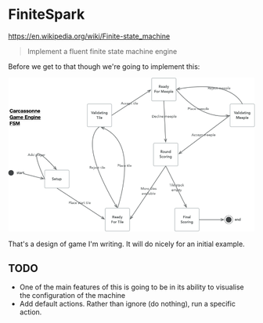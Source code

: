 # FiniteSpark

https://en.wikipedia.org/wiki/Finite-state_machine

> Implement a fluent finite state machine engine

Before we get to that though we're going to implement this:

![FSM Design](complex-fsm-design.png)

That's a design of game I'm writing. It will do nicely for an initial
example.

## TODO

- One of the main features of this is going to be in its ability to visualise the configuration of the machine
- Add default actions. Rather than ignore (do nothing), run a specific action.